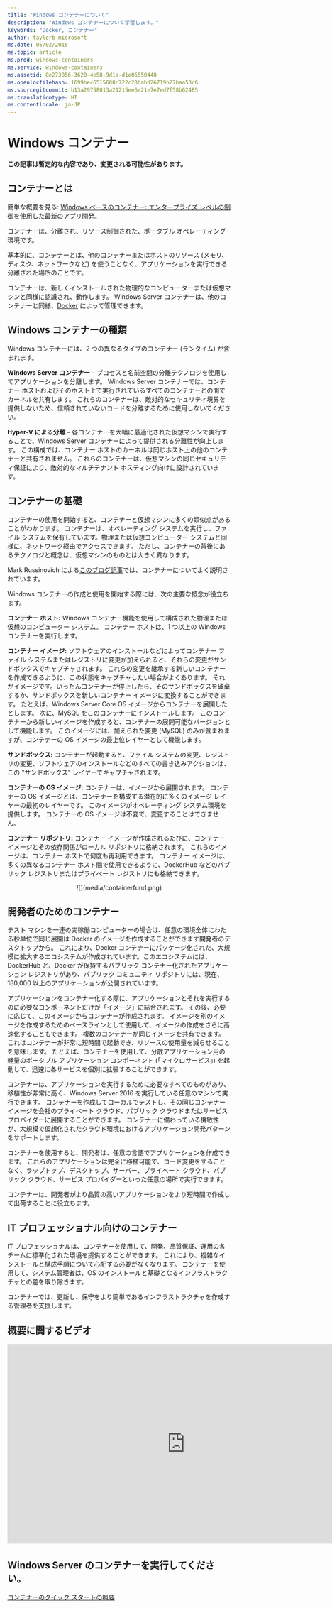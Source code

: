 ```yaml
---
title: "Windows コンテナーについて"
description: "Windows コンテナーについて学習します。"
keywords: "Docker, コンテナー"
author: taylorb-microsoft
ms.date: 05/02/2016
ms.topic: article
ms.prod: windows-containers
ms.service: windows-containers
ms.assetid: 8e273856-3620-4e58-9d1a-d1e06550448
ms.openlocfilehash: 1699bec6515608c722c28babd26719b27baa53c6
ms.sourcegitcommit: b13a29758013a21215ee6e21e7e7ed7f58b62485
ms.translationtype: HT
ms.contentlocale: ja-JP
---
```

# <a name="windows-containers"></a>Windows コンテナー

**この記事は暫定的な内容であり、変更される可能性があります。** 

## <a name="what-are-containers"></a>コンテナーとは

簡単な概要を見る: [Windows ベースのコンテナー: エンタープライズ レベルの制御を使用した最新のアプリ開発](https://youtu.be/Ryx3o0rD5lY)。

コンテナーは、分離され、リソース制御された、ポータブル オペレーティング環境です。

基本的に、コンテナーとは、他のコンテナーまたはホストのリソース (メモリ、ディスク、ネットワークなど) を使うことなく、アプリケーションを実行できる分離された場所のことです。

コンテナーは、新しくインストールされた物理的なコンピューターまたは仮想マシンと同様に認識され、動作します。 Windows Server コンテナーは、他のコンテナーと同様、[Docker](https://www.docker.com/) によって管理できます。

## <a name="windows-container-types"></a>Windows コンテナーの種類

Windows コンテナーには、2 つの異なるタイプのコンテナー (ランタイム) が含まれます。

**Windows Server コンテナー** – プロセスと名前空間の分離テクノロジを使用してアプリケーションを分離します。 Windows Server コンテナーでは、コンテナー ホストおよびそのホスト上で実行されているすべてのコンテナーとの間でカーネルを共有します。  これらのコンテナーは、敵対的なセキュリティ境界を提供しないため、信頼されていないコードを分離するために使用しないでください。

**Hyper-V による分離** – 各コンテナーを大幅に最適化された仮想マシンで実行することで、Windows Server コンテナーによって提供される分離性が向上します。 この構成では、コンテナー ホストのカーネルは同じホスト上の他のコンテナーと共有されません。  これらのコンテナーは、仮想マシンの同じセキュリティ保証により、敵対的なマルチテナント ホスティング向けに設計されています。


## <a name="container-fundamentals"></a>コンテナーの基礎

コンテナーの使用を開始すると、コンテナーと仮想マシンに多くの類似点があることがわかります。 コンテナーは、オペレーティング システムを実行し、ファイル システムを保有しています。物理または仮想コンピューター システムと同様に、ネットワーク経由でアクセスできます。 ただし、コンテナーの背後にあるテクノロジと概念は、仮想マシンのものとは大きく異なります。  

Mark Russinovich による[このブログ記事](http://azure.microsoft.com/blog/2015/08/17/containers-docker-windows-and-trends/)では、コンテナーについてよく説明されています。

Windows コンテナーの作成と使用を開始する際には、次の主要な概念が役立ちます。 

**コンテナー ホスト:** Windows コンテナー機能を使用して構成された物理または仮想のコンピューター システム。 コンテナー ホストは、1 つ以上の Windows コンテナーを実行します。

**コンテナー イメージ:** ソフトウェアのインストールなどによってコンテナー ファイル システムまたはレジストリに変更が加えられると、それらの変更がサンドボックスでキャプチャされます。  これらの変更を継承する新しいコンテナーを作成できるように、この状態をキャプチャしたい場合がよくあります。 それがイメージです。いったんコンテナーが停止したら、そのサンドボックスを破棄するか、サンドボックスを新しいコンテナー イメージに変換することができます。 たとえば、Windows Server Core OS イメージからコンテナーを展開したとします。 次に、MySQL をこのコンテナーにインストールします。 このコンテナーから新しいイメージを作成すると、コンテナーの展開可能なバージョンとして機能します。 このイメージには、加えられた変更 (MySQL) のみが含まれますが、コンテナーの OS イメージの最上位レイヤーとして機能します。

**サンドボックス:** コンテナーが起動すると、ファイル システムの変更、レジストリの変更、ソフトウェアのインストールなどのすべての書き込みアクションは、この "サンドボックス" レイヤーでキャプチャされます。  
 
**コンテナーの OS イメージ:** コンテナーは、イメージから展開されます。 コンテナーの OS イメージとは、コンテナーを構成する潜在的に多くのイメージ レイヤーの最初のレイヤーです。 このイメージがオペレーティング システム環境を提供します。 コンテナーの OS イメージは不変で、変更することはできません。

**コンテナー リポジトリ:** コンテナー イメージが作成されるたびに、コンテナー イメージとその依存関係がローカル リポジトリに格納されます。 これらのイメージは、コンテナー ホストで何度も再利用できます。 コンテナー イメージは、多くの異なるコンテナー ホスト間で使用できるように、DockerHub などのパブリック レジストリまたはプライベート レジストリにも格納できます。

<center>![](media/containerfund.png)</center>

## <a name="containers-for-developers"></a>開発者のためのコンテナー

テスト マシンを一連の実稼働コンピューターの場合は、任意の環境全体にわたる秒単位で同じ展開は Docker のイメージを作成することができます開発者のデスクトップから。 これにより、Docker コンテナーにパッケージ化された、大規模に拡大するエコシステムが作成されています。このエコシステムには、DockerHub と、Docker が保持するパブリック コンテナー化されたアプリケーション レジストリがあり、パブリック コミュニティ リポジトリには、現在、180,000 以上のアプリケーションが公開されています。  

アプリケーションをコンテナー化する際に、アプリケーションとそれを実行するのに必要なコンポーネントだけが「イメージ」に結合されます。 その後、必要に応じて、このイメージからコンテナーが作成されます。 イメージを別のイメージを作成するためのベースラインとして使用して、イメージの作成をさらに高速化することもできます。  複数のコンテナーが同じイメージを共有できます。これはコンテナーが非常に短時間で起動でき、リソースの使用量を減らせることを意味します。 たとえば、コンテナーを使用して、分散アプリケーション用の軽量のポータブル アプリケーション コンポーネント (「マイクロサービス」) を起動して、迅速に各サービスを個別に拡張することができます。

コンテナーは、アプリケーションを実行するために必要なすべてのものがあり、移植性が非常に高く、Windows Server 2016 を実行している任意のマシンで実行できます。 コンテナーを作成してローカルでテストし、その同じコンテナー イメージを会社のプライベート クラウド、パブリック クラウドまたはサービス プロバイダーに展開することができます。 コンテナーに備わっている機敏性が、大規模で仮想化されたクラウド環境におけるアプリケーション開発パターンをサポートします。

コンテナーを使用すると、開発者は、任意の言語でアプリケーションを作成できます。 これらのアプリケーションは完全に移植可能で、コード変更をすることなく、ラップトップ、デスクトップ、サーバー、プライベート クラウド、パブリック クラウド、サービス プロバイダーといった任意の場所で実行できます。  

コンテナーは、開発者がより品質の高いアプリケーションをより短時間で作成して出荷することに役立ちます。

## <a name="containers-for-it-professionals"></a>IT プロフェッショナル向けのコンテナー ##

IT プロフェッショナルは、コンテナーを使用して、開発、品質保証、運用の各チームに標準化された環境を提供することができます。 これにより、複雑なインストールと構成手順について心配する必要がなくなります。 コンテナーを使用して、システム管理者は、OS のインストールと基礎となるインフラストラクチャとの差を取り除きます。

コンテナーでは、更新し、保守をより簡単であるインフラストラクチャを作成する管理者を支援します。

## <a name="video-overview"></a>概要に関するビデオ

<iframe 
src="https://channel9.msdn.com/Blogs/containers/Containers-101-with-Microsoft-and-Docker/player" width="800" height="450" allowFullScreen="true" frameBorder="0" scrolling="no"></iframe>


## <a name="try-windows-server-containers"></a>Windows Server のコンテナーを実行してください。

[コンテナーのクイック スタートの概要](../quick_start/quick_start.md)

